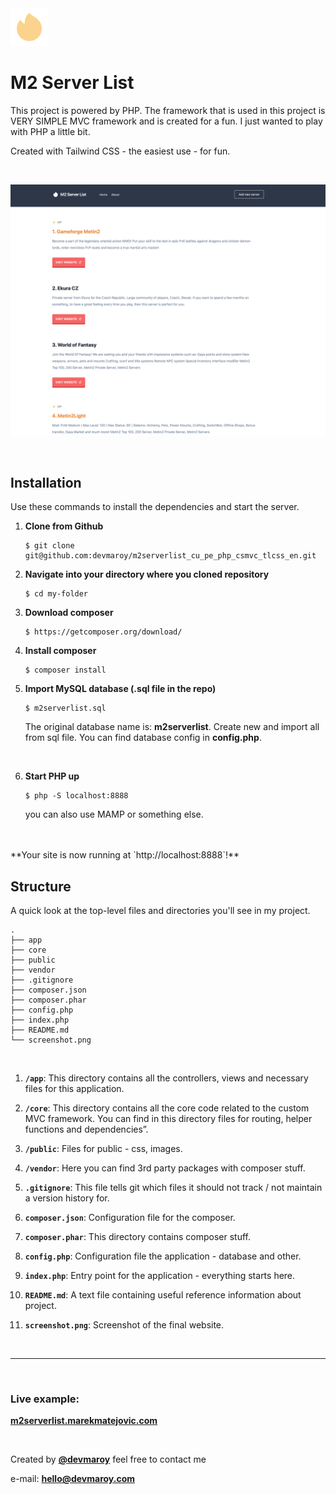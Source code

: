 <img src="public/images/logo.svg" width="60">

# **M2 Server List**

This project is powered by PHP. The framework that is used in this project is VERY SIMPLE MVC framework and is created for a fun. I just wanted to play with PHP a little bit.

Created with Tailwind CSS - the easiest use - for fun.

<br>

![](screenshot.png)

<br>

## Installation

Use these commands to install the dependencies and start the server.

1. **Clone from Github**

   ```
   $ git clone git@github.com:devmaroy/m2serverlist_cu_pe_php_csmvc_tlcss_en.git
   ```

2. **Navigate into your directory where you cloned repository**

   ```
   $ cd my-folder
   ```

3. **Download composer**

   ```
   $ https://getcomposer.org/download/
   ```

4. **Install composer**

   ```
   $ composer install
   ```

5. **Import MySQL database (.sql file in the repo)**

   ```
   $ m2serverlist.sql
   ```
   The original database name is: **m2serverlist**. Create new and import all from sql file. You can find database config in **config.php**.

   <br>


6. **Start PHP up**

    ```
    $ php -S localhost:8888
    ```

   you can also use MAMP or something else.
<br>
<br>
**Your site is now running at `http://localhost:8888`!**

<br>

## Structure

A quick look at the top-level files and directories you'll see in my project.

    .
    ├── app
    ├── core
    ├── public
    ├── vendor
    ├── .gitignore
    ├── composer.json
    ├── composer.phar
    ├── config.php
    ├── index.php
    ├── README.md
    └── screenshot.png

<br>

1.  **`/app`**: This directory contains all the controllers, views and necessary files for this application.

2.  **`/core`**: This directory contains all the core code related to the custom MVC framework. You can find in this directory files for routing, helper functions and dependencies”.

3.  **`/public`**: Files for public - css, images.

4.  **`/vendor`**: Here you can find 3rd party packages with composer stuff.

5.  **`.gitignore`**: This file tells git which files it should not track / not
    maintain a version history for.

6.  **`composer.json`**: Configuration file for the composer.

7.  **`composer.phar`**: This directory contains composer stuff.

8.  **`config.php`**: Configuration file the application - database and other.

9.  **`index.php`**: Entry point for the application - everything starts here.

10. **`README.md`**: A text file containing useful reference information about
    project.

11. **`screenshot.png`**: Screenshot of the final website.

<br>

<hr>

<br>

### Live example:

**[m2serverlist.marekmatejovic.com](https://m2serverlist.marekmatejovic.com)**

<br>

Created by **[@devmaroy](https://twitter.com/devmaroy)** feel free to contact me

e-mail: **[hello@devmaroy.com](mailto:hello@devmaroy.com?subject=[GitHub]%20m2serverlist_cu_pe_php_csmvc_tlcss_en)**

